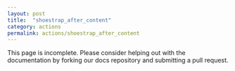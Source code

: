 ```yaml
---
layout: post
title:  "shoestrap_after_content"
category: actions
permalink: actions/shoestrap_after_content
---
```


This page is incomplete. Please consider helping out with the documentation by forking our docs repository and submitting a pull request.